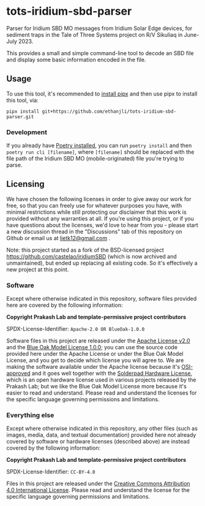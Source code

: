 # tots-iridium-sbd-parser

Parser for Iridium SBD MO messages from Iridium Solar Edge devices, for sediment traps in the Tale of Three Systems project on R/V Sikuliaq in June-July 2023.

This provides a small and simple command-line tool to decode an SBD file and display some basic information encoded in the file.

## Usage

To use this tool, it's recommended to [install pipx](https://pypa.github.io/pipx/) and then use pipx to install this tool, via:
```
pipx install git+https://github.com/ethanjli/tots-iridium-sbd-parser.git
```

### Development

If you already have [Poetry installed](https://python-poetry.org/docs/), you can run `poetry install` and then `poetry run cli [filename]`, where `[filename]` should be replaced with the file path of the Iridium SBD MO (mobile-originated) file you're trying to parse.


## Licensing

We have chosen the following licenses in order to give away our work for free, so that you can freely use for whatever purposes you have, with minimal restrictions while still protecting our disclaimer that this work is provided without any warranties at all. If you're using this project, or if you have questions about the licenses, we'd love to hear from you - please start a new discussion thread in the "Discussions" tab of this repository on Github or email us at lietk12@gmail.com .

Note: this project started as a fork of the BSD-licensed project https://github.com/castelao/iridiumSBD (which is now archived and unmaintained), but ended up replacing all existing code. So it's effectively a new project at this point.

### Software

Except where otherwise indicated in this repository, software files provided here are covered by the following information:

**Copyright Prakash Lab and template-permissive project contributors**

SPDX-License-Identifier: `Apache-2.0 OR BlueOak-1.0.0`

Software files in this project are released under the [Apache License v2.0](https://www.apache.org/licenses/LICENSE-2.0) and the [Blue Oak Model License 1.0.0](https://blueoakcouncil.org/license/1.0.0); you can use the source code provided here under the Apache License or under the Blue Oak Model License, and you get to decide which license you will agree to. We are making the software available under the Apache license because it's [OSI-approved](https://writing.kemitchell.com/2019/05/05/Rely-on-OSI.html) and it goes well together with the [Solderpad Hardware License](https://solderpad.org/licenses/SHL-2.1/), which is an open hardware license used in various projects released by the Prakash Lab; but we like the Blue Oak Model License more because it's easier to read and understand. Please read and understand the licenses for the specific language governing permissions and limitations.

### Everything else

Except where otherwise indicated in this repository, any other files (such as images, media, data, and textual documentation) provided here not already covered by software or hardware licenses (described above) are instead covered by the following information:

**Copyright Prakash Lab and template-permissive project contributors**

SPDX-License-Identifier: `CC-BY-4.0`

Files in this project are released under the [Creative Commons Attribution 4.0 International License](http://creativecommons.org/licenses/by/4.0/). Please read and understand the license for the specific language governing permissions and limitations.
